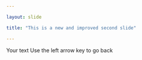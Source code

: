 ```yaml
---

layout: slide

title: "This is a new and improved second slide"

---
```


Your text
Use the left arrow key to go back
